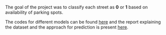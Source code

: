 The goal of the project was to classify each street as **0** or **1** based on availability of parking spots.  

The codes for different models can be found [here](https://github.com/arpitaj5/Parking_SF) and the report explaining the dataset and the approach for prediction is present [here](https://github.com/arpitaj5/Parking_SF/blob/master/Report.pdf).
